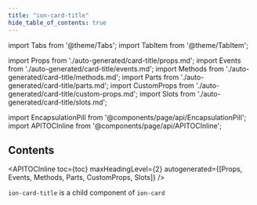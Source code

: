 ```yaml
---
title: "ion-card-title"
hide_table_of_contents: true
---
```

import Tabs from '@theme/Tabs';
import TabItem from '@theme/TabItem';

import Props from './auto-generated/card-title/props.md';
import Events from './auto-generated/card-title/events.md';
import Methods from './auto-generated/card-title/methods.md';
import Parts from './auto-generated/card-title/parts.md';
import CustomProps from './auto-generated/card-title/custom-props.md';
import Slots from './auto-generated/card-title/slots.md';

<head>
  <title>ion-card-title | Ionic App Card Title Component and Properties</title>
  <meta name="description" content="ion-card-title is a child component of ion-card. Read to learn more about card title properties and how this component is used on Ionic Framework apps." />
</head>

import EncapsulationPill from '@components/page/api/EncapsulationPill';
import APITOCInline from '@components/page/api/APITOCInline';

<EncapsulationPill type="shadow" />

<h2 className="table-of-contents__title">Contents</h2>

<APITOCInline
  toc={toc}
  maxHeadingLevel={2}
  autogenerated={[Props, Events, Methods, Parts, CustomProps, Slots]}
/>



`ion-card-title` is a child component of `ion-card`




<Props />
<Events />
<Methods />
<Parts />
<CustomProps />
<Slots />